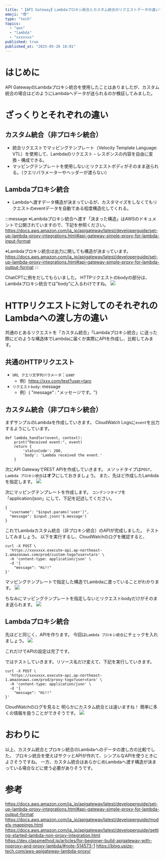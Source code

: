```yaml
---
title: "【API Gateway】Lambdaプロキシ統合とカスタム統合のリクエストデータの違い"
emoji: "😎"
type: "tech"
topics:
  - "aws"
  - "lambda"
  - "xxxxxxx"
published: true
published_at: "2025-05-26 18:01"
---
```


# はじめに
API GatewayのLambdaプロキシ統合を使用したことはありましたが、カスタム統合の場合はどのようにLambdaへデータが送られるのか検証してみました。

# ざっくりとそれぞれの違い
## カスタム統合（非プロキシ統合）
- 統合リクエストでマッピングテンプレート（Velocity Template Language: VTL）を使用して、Lambdaのリクエスト・レスポンスの内容を自由に変換・構成できる。
- マッピングテンプレートを使用しないとリクエストボディがそのまま送られる。（クエリパラメーターやヘッダーが渡らない）

## Lambdaプロキシ統合
- Lambdaへ渡すデータ構造が決まっているが、カスタマイズをしなくてもリクエストのeventデータを自動である程度構造化してくれる。

:::message
※Lambdaプロキシ統合へ渡す「決まった構造」はAWSのドキュメントで公開されていますので、下記を参照ください。
    https://docs.aws.amazon.com/ja_jp/apigateway/latest/developerguide/set-up-lambda-proxy-integrations.html#api-gateway-simple-proxy-for-lambda-input-format

※Lambdaプロキシ統合は出力に関しても構造が決まっています。
https://docs.aws.amazon.com/ja_jp/apigateway/latest/developerguide/set-up-lambda-proxy-integrations.html#api-gateway-simple-proxy-for-lambda-output-format
:::

ChatCPTに例をだしてもらいました。
HTTPリクエストのbodyの部分は、Lambdaプロキシ統合では"body"に入るわけですね。
![](https://storage.googleapis.com/zenn-user-upload/dc47669d3f2d-20250526.png)


# HTTPリクエストに対してのそれぞれのLambdaへの渡し方の違い
共通のとあるリクエストを「カスタム統合」「Lambdaプロキシ統合」に送った際にどのような構造体でLambdaに届くか実際にAPIを作成し、比較してみます。

## 共通のHTTPリクエスト
- `URL クエリ文字列パラメータ`：user
    - 例）https://xxx.com/test?user=taro
- `リクエストbody`: message
    - 例）{ "message" : "メッセージです。"}

## カスタム統合（非プロキシ統合）
まずサンプルのLambdaを作成していきます。
CloudWatch Logsに`event`を出力するようにしています。
```py:lambda_handler
def lambda_handler(event, context):
    print("Received event:", event)
    return {
        'statusCode': 200,
        'body': 'Lambda received the event.'
    }
```

次にAPI GatewayでREST APIを作成していきます。
メソッドタイプは`POST`、`Lambda プロキシ統合`は**オフ**にしておきましょう。
また、先ほど作成したLambdaを指定します。
![](https://storage.googleapis.com/zenn-user-upload/314126cb6f1e-20250526.png)

次にマッピングテンプレートを作成します。
`コンテンツタイプ`を「application/json」にして、下記を記述してください。
```:VTL
{
  "username": "$input.params('user')",
  "message": $input.json('$.message')
}
```

これでLambdaカスタム統合（非プロキシ統合）のAPIが完成しました。
テストしてみましょう。
以下を実行するし、CloudWatchのログを確認すると、
```
curl -X POST \
  'https://xxxxxxx.execute-api.ap-northeast-1.amazonaws.com/prod/custom-togo?user=taro' \
  -H 'content-type: application/json' \
  -d '{
	"message": "Hi!!"
}'
```

マッピングテンプレートで指定した構造でLambdaに渡っていることがわかります。
![](https://storage.googleapis.com/zenn-user-upload/2234e0cd4935-20250526.png)

ちなみにマッピングテンプレートを指定しないとリクエストbodyだけがそのまま送られます。
![](https://storage.googleapis.com/zenn-user-upload/851d999c93c9-20250526.png)

## Lambdaプロキシ統合
先ほどと同じく、APIを作ります。
今回は`Lambda プロキシ統合`にチェックを入れましょう。
![](https://storage.googleapis.com/zenn-user-upload/f8317c0facf6-20250526.png)

これだけでAPIの設定は完了です。

ではテストしていきます。リソース名だけ変えて、下記を実行していきます。
```
curl -X POST \
  'https://xxxxxxx.execute-api.ap-northeast-1.amazonaws.com/prod/proxy-togo?user=taro' \
  -H 'content-type: application/json' \
  -d '{
	"message": "Hi!!"
}'
```

CloudWatchのログを見ると
明らかにカスタム統合とは違いますね！
簡単に多くの情報を扱うことができそうです。
![](https://storage.googleapis.com/zenn-user-upload/766b3937bfb4-20250526.png)


# おわりに
以上、カスタム統合とプロキシ統合のLambdaへのデータの渡し方の比較でした。
プロキシ統合を使えばサクッとAPIが作れて、シンプルなAPIを使うときによさそうですね。
一方、カスタム統合はあらかじめLambdaへ渡す構造が決まっている場合などに使う必要がありそうです。

# 参考
https://docs.aws.amazon.com/ja_jp/apigateway/latest/developerguide/set-up-lambda-proxy-integrations.html#api-gateway-simple-proxy-for-lambda-output-format
https://docs.aws.amazon.com/ja_jp/apigateway/latest/developerguide/models-mappings.html
https://docs.aws.amazon.com/ja_jp/apigateway/latest/developerguide/getting-started-lambda-non-proxy-integration.html
https://dev.classmethod.jp/articles/for-beginner-build-apigateway-with-noproxy-and-proxy-lambda/#note-514573-1
https://blog.usize-tech.com/aws-apigateway-lambda-proxy/
